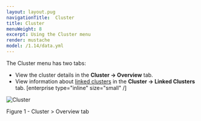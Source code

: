 ```yaml
---
layout: layout.pug
navigationTitle:  Cluster
title: Cluster
menuWeight: 8
excerpt: Using the Cluster menu
render: mustache
model: /1.14/data.yml
---
```


The Cluster menu has two tabs:

- View the cluster details in the **Cluster -> Overview** tab.
- View information about [linked clusters](/1.14/administering-clusters/multiple-clusters/cluster-links/) in the **Cluster -> Linked Clusters** tab. [enterprise type="inline" size="small" /]

![Cluster](/1.14/img/GUI-Cluster-OSS-Cluster_View-1_12.png)

Figure 1 - Cluster > Overview tab
